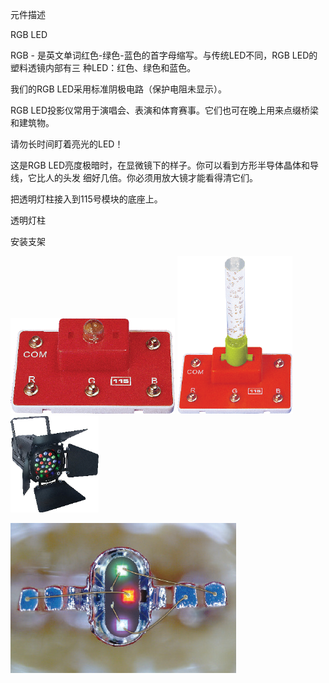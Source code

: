 元件描述

RGB LED

RGB - 是英文单词红色-绿色-蓝色的首字母缩写。与传统LED不同，RGB LED的塑料透镜内部有三
种LED：红色、绿色和蓝色。

我们的RGB LED采用标准阴极电路（保护电阻未显示）。

RGB LED投影仪常用于演唱会、表演和体育赛事。它们也可在晚上用来点缀桥梁和建筑物。

请勿长时间盯着亮光的LED！

这是RGB LED亮度极暗时，在显微镜下的样子。你可以看到方形半导体晶体和导线，它比人的头发
细好几倍。你必须用放大镜才能看得清它们。

把透明灯柱接入到115号模块的底座上。

透明灯柱

安装支架

![](021p1.png)
![](021p2.png)
![](021p3.png)

![](021p4.png)
